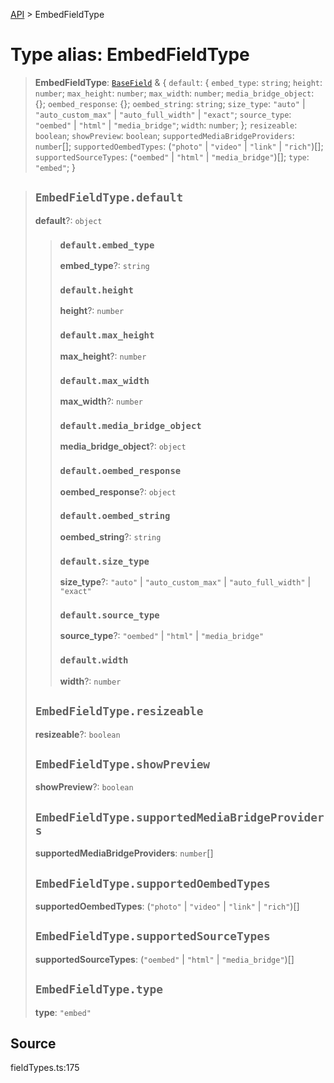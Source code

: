[API](../index.md) > EmbedFieldType

# Type alias: EmbedFieldType

> **EmbedFieldType**: [`BaseField`](type-alias.BaseField.md) & \{
  `default`: \{
    `embed_type`: `string`;
    `height`: `number`;
    `max_height`: `number`;
    `max_width`: `number`;
    `media_bridge_object`: \{};
    `oembed_response`: \{};
    `oembed_string`: `string`;
    `size_type`: `"auto"` \| `"auto_custom_max"` \| `"auto_full_width"` \| `"exact"`;
    `source_type`: `"oembed"` \| `"html"` \| `"media_bridge"`;
    `width`: `number`;
  };
  `resizeable`: `boolean`;
  `showPreview`: `boolean`;
  `supportedMediaBridgeProviders`: `number`[];
  `supportedOembedTypes`: (`"photo"` \| `"video"` \| `"link"` \| `"rich"`)[];
  `supportedSourceTypes`: (`"oembed"` \| `"html"` \| `"media_bridge"`)[];
  `type`: `"embed"`;
 }

> ## `EmbedFieldType.default`
>
> **default**?: `object`
>
> > ### `default.embed_type`
> >
> > **embed\_type**?: `string`
> >
> > ### `default.height`
> >
> > **height**?: `number`
> >
> > ### `default.max_height`
> >
> > **max\_height**?: `number`
> >
> > ### `default.max_width`
> >
> > **max\_width**?: `number`
> >
> > ### `default.media_bridge_object`
> >
> > **media\_bridge\_object**?: `object`
> >
> > ### `default.oembed_response`
> >
> > **oembed\_response**?: `object`
> >
> > ### `default.oembed_string`
> >
> > **oembed\_string**?: `string`
> >
> > ### `default.size_type`
> >
> > **size\_type**?: `"auto"` \| `"auto_custom_max"` \| `"auto_full_width"` \| `"exact"`
> >
> > ### `default.source_type`
> >
> > **source\_type**?: `"oembed"` \| `"html"` \| `"media_bridge"`
> >
> > ### `default.width`
> >
> > **width**?: `number`
> >
> >
>
> ## `EmbedFieldType.resizeable`
>
> **resizeable**?: `boolean`
>
> ## `EmbedFieldType.showPreview`
>
> **showPreview**?: `boolean`
>
> ## `EmbedFieldType.supportedMediaBridgeProviders`
>
> **supportedMediaBridgeProviders**: `number`[]
>
> ## `EmbedFieldType.supportedOembedTypes`
>
> **supportedOembedTypes**: (`"photo"` \| `"video"` \| `"link"` \| `"rich"`)[]
>
> ## `EmbedFieldType.supportedSourceTypes`
>
> **supportedSourceTypes**: (`"oembed"` \| `"html"` \| `"media_bridge"`)[]
>
> ## `EmbedFieldType.type`
>
> **type**: `"embed"`
>
>

## Source

fieldTypes.ts:175
